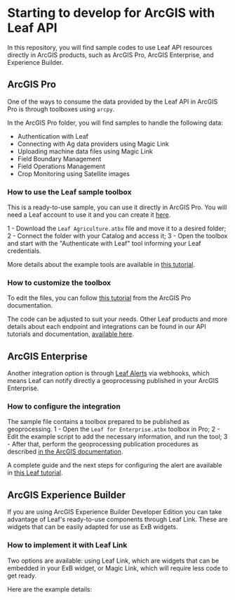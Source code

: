 # Starting to develop for ArcGIS with Leaf API

In this repository, you will find sample codes to use Leaf API resources directly in ArcGIS products, such as ArcGIS Pro, ArcGIS Enterprise, and Experience Builder.

## ArcGIS Pro

One of the ways to consume the data provided by the Leaf API in ArcGIS Pro is through toolboxes using `arcpy`.

In the ArcGIS Pro folder, you will find samples to handle the following data:

- Authentication with Leaf
- Connecting with Ag data providers using Magic Link
- Uploading machine data files using Magic Link
- Field Boundary Management
- Field Operations Management
- Crop Monitoring using Satellite images

### How to use the Leaf sample toolbox

This is a ready-to-use sample, you can use it directly in ArcGIS Pro. You will need a Leaf account to use it and you can create it [here](https://withleaf.io/account/quickstart).

1 - Download the `Leaf Agriculture.atbx` file and move it to a desired folder;
2 - Connect the folder with your Catalog and access it;
3 - Open the toolbox and start with the "Authenticate with Leaf" tool informing your Leaf credentials.

More details about the example tools are available in [this tutorial]().

### How to customize the toolbox 

To edit the files, you can follow [this tutorial](https://pro.arcgis.com/en/pro-app/latest/arcpy/geoprocessing_and_python/editing-script-tool-code.htm) from the ArcGIS Pro documentation.

The code can be adjusted to suit your needs. Other Leaf products and more details about each endpoint and integrations can be found in our API tutorials and documentation, [available here](https://withleaf.io/for-developers/).

## ArcGIS Enterprise

Another integration option is through [Leaf Alerts](https://docs.withleaf.io/docs/alerts_overview) via webhooks, which means Leaf can notify directly a geoprocessing published in your ArcGIS Enterprise.

### How to configure the integration

The sample file contains a toolbox prepared to be published as geoprocessing.
1 - Open the `Leaf for Enterprise.atbx` toolbox in Pro;
2 - Edit the example script to add the necessary information, and run the tool;
3 - After that, perform the geoprocessing publication procedures as described [in the ArcGIS documentation](https://pro.arcgis.com/en/pro-app/latest/help/analysis/geoprocessing/share-analysis/publishing-geoprocessing-service-in-arcgis-pro.htm).

A complete guide and the next steps for configuring the alert are available in [this Leaf tutorial]().


## ArcGIS Experience Builder

If you are using ArcGIS Experience Builder Developer Edition you can take advantage of Leaf's ready-to-use components through Leaf Link. These are widgets that can be easily adapted for use as ExB widgets.


### How to implement it with Leaf Link

Two options are available: using Leaf Link, which are widgets that can be embedded in your ExB widget, or Magic Link, which will require less code to get ready.

Here are the example details:
